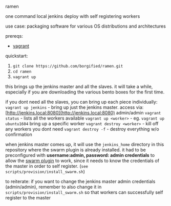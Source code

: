 ramen

one command local jenkins deploy with self registering workers

use case: packaging software for various OS distributions and architectures

prereqs:
 - [vagrant](https://vagrantup.com)

quickstart:

1. `git clone https://github.com/borgified/ramen.git`
2. `cd ramen`
3. `vagrant up`

this brings up the jenkins master and all the slaves. it will take a while, especially if you are downloading the various bento boxes for the first time.


if you dont need all the slaves, you can bring up each piece individually:
  `vagrant up jenkins` - bring up just the jenkins master. access via: [http://jenkins.local:8080](http://jenkins.local:8080) admin/admin
  `vagrant status` - lists all the workers available
  `vagrant up <worker>` - eg. `vagrant up ubuntu1604` bring up a specific worker
  `vagrant destroy <worker>` - kill off any workers you dont need
  `vagrant destroy -f` - destroy everything w/o confirmation


when jenkins master comes up, it will use the `jenkins_home` directory in this repository where the swarm plugin is already installed. it had to be preconfigured with __username:admin, password: admin credentials__ to allow the [swarm plugin](https://wiki.jenkins.io/display/JENKINS/Swarm+Plugin) to work, since it needs to know the credentials of the master in order to self register. (`see scripts/provision/install_swarm.sh`)

to reiterate: if you want to change the jenkins master admin credentials (admin/admin), remember to also change it in `scripts/provision/install_swarm.sh` so that workers can successfully self register to the master

